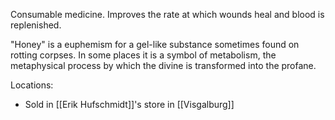 Consumable medicine. Improves the rate at which wounds heal and blood is replenished.

"Honey" is a euphemism for a gel-like substance sometimes found on rotting corpses. In some places it is a symbol of metabolism, the metaphysical process by which the divine is transformed into the profane.

Locations:
- Sold in [[Erik Hufschmidt]]'s store in [[Visgalburg]]